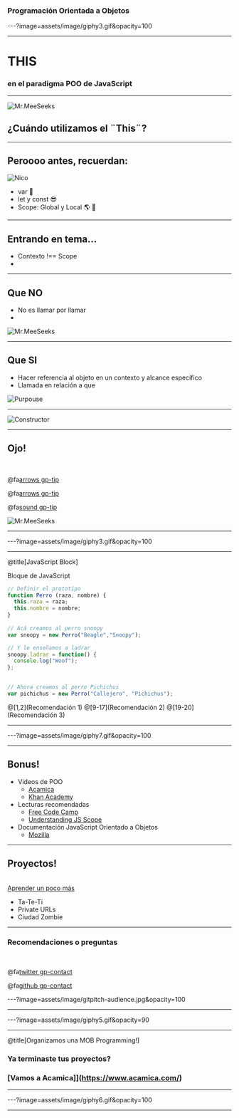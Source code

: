 ### Programación Orientada a Objetos

---?image=assets/image/giphy3.gif&opacity=100

---

# THIS

### en el paradigma POO de JavaScript

---

![Mr.MeeSeeks](https://media1.giphy.com/media/IFbYDFVZFyUak/200w.webp)

## ¿Cuándo utilizamos el ¨This¨?

---

## Peroooo antes, recuerdan: 

![Nico](https://images.duckduckgo.com/iu/?u=https%3A%2F%2Favatars0.githubusercontent.com%2Fu%2F948922%3Fs%3D460%26v%3D4&f=1)

- var 💩
- let y const 😎
- Scope: Global y Local 🌎 📍

---

## Entrando en tema...

- Contexto !== Scope
- 


---

## Que NO

- No es llamar por llamar
- 

![Mr.MeeSeeks](https://media2.giphy.com/media/XrT2XN8L6yoMg/200w.webp)

---
## Que SI

- Hacer referencia al objeto en un contexto y alcance específico
- Llamada en relación a que 

![Purpouse](https://media1.giphy.com/media/ziEGYtWrYAPcc/200w.webp)

---

![Constructor](https://media0.giphy.com/media/hBd8gzTnevKJq/giphy.gif)

---

## Ojo!

<br>

@fa[arrows gp-tip](Constructor)

@fa[arrows gp-tip](Contexto)

@fa[sound gp-tip](Referencia)

![Mr.MeeSeeks](https://media2.giphy.com/media/XrT2XN8L6yoMg/200w.webp)

---

---?image=assets/image/giphy3.gif&opacity=100

---
@title[JavaScript Block]

<p><span class="slide-title">Bloque de JavaScript</span></p>

```javascript
// Definir el prototipo
function Perro (raza, nombre) {
  this.raza = raza;
  this.nombre = nombre;
}
 
// Acá creamos al perro snoopy 
var snoopy = new Perro("Beagle","Snoopy");

// Y le enseñamos a ladrar
snoopy.ladrar = function() {
  console.log("Woof");
};

 
// Ahora creamos al perro Pichichus 
var pichichus = new Perro("Callejero", "Pichichus");

```

@[1,2](Recomendación 1)
@[9-17](Recomendación 2)
@[19-20](Recomendación 3)

---

---?image=assets/image/giphy7.gif&opacity=100

---

## Bonus!

- Videos de POO
  + [Acamica](https://www.acamica.com/clases/8343/javascript-objetos)
  + [Khan Academy](https://es.khanacademy.org/computing/computer-programming/programming/object-oriented/p/challenge-double-rainbow)
- Lecturas recomendadas
  + [Free Code Camp](https://medium.freecodecamp.org/intro-to-object-oriented-programming-oop-with-javascript-made-easy-a317b87d6943)
   + [Understanding JS Scope](https://scotch.io/tutorials/understanding-scope-in-javascript)
- Documentación JavaScript Orientado a Objetos
  + [Mozilla](https://developer.mozilla.org/es/docs/Web/JavaScript/Introducci%C3%B3n_a_JavaScript_orientado_a_objetos)


---

## Proyectos!

<div class="left">
    <i class="fa fa-user-secret fa-5x" aria-hidden="true"> </i><br>
    <a href="https://www.acamica.com/" class="pro-link">
    Aprender un poco más</a>
</div>
<div class="right">
    <ul>
        <li>Ta-Te-Ti</li>
        <li>Private URLs</li>
        <li>Ciudad Zombie</li>
    </ul>
</div>

---

### Recomendaciones o preguntas

<br>

@fa[twitter gp-contact](@roldanjorgex)

@fa[github gp-contact](jorgeroldan)

---?image=assets/image/gitpitch-audience.jpg&opacity=100

---

---?image=assets/image/giphy5.gif&opacity=90

---

@title[Organizamos una MOB Programming!]

### <span class="white">Ya terminaste tus proyectos?</span>
### [Vamos a Acamica]](https://www.acamica.com/)


---

---?image=assets/image/giphy6.gif&opacity=100

---